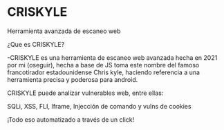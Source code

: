 # CRISKYLE
Herramienta avanzada de escaneo web 

¿Que es CRISKYLE?

-CRISKYLE es una herramienta de escaneo web avanzada hecha en 2021 por mi (oseguir), hecha a base de JS toma este nombre del famoso francotirador estadounidense Chris kyle, haciendo referencia a una herramienta precisa y poderosa para android.


CRISKYLE puede analizar vulnerables web, entre ellas:

SQLi, XSS, FLI, Iframe, Injección de comando y vulns de cookies

¡Todo eso automatizado a través de un click!
